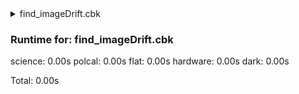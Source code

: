 <details><summary>find_imageDrift.cbk</summary><blockquote><pre><details><summary>ND_IN.rcp</summary><blockquote><pre>nd in
</pre></blockquote></details><details><summary>1083_imageDrift.rcp</summary><blockquote><pre>shut	out
o1 62.75
data	tcam	both	1083.00	4
o1 60
data	tcam	both	1083.00	4
o1 55
data	tcam	both	1083.00	4
o1 50
data	tcam	both	1083.00	4
o1 45
data	tcam	both	1083.00	4
o1 40
data	tcam	both	1083.00	4
o1 35
data	tcam	both	1083.00	4
o1 30
data	tcam	both	1083.00	4
o1 25
data	tcam	both	1083.00	4
o1 20
data	tcam	both	1083.00	4
o1 15
data	tcam	both	1083.00	4
o1 10
data	tcam	both	1083.00	4
o1 5
data	tcam	both	1083.00	4
o1 0
shut in
</pre></blockquote></details><details><summary>ND_OUT.rcp</summary><blockquote><pre>nd out
</pre></blockquote></details></pre></blockquote></details><h3>Runtime for: find_imageDrift.cbk      </h3>

  science: 0.00s  polcal: 0.00s  flat: 0.00s  hardware: 0.00s  dark: 0.00s

  Total: 0.00s
